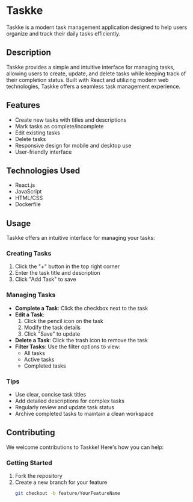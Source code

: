 # Taskke

Taskke is a modern task management application designed to help users organize and track their daily tasks efficiently.

## Description

Taskke provides a simple and intuitive interface for managing tasks, allowing users to create, update, and delete tasks while keeping track of their completion status. Built with React and utilizing modern web technologies, Taskke offers a seamless task management experience.

## Features

- Create new tasks with titles and descriptions
- Mark tasks as complete/incomplete
- Edit existing tasks
- Delete tasks
- Responsive design for mobile and desktop use
- User-friendly interface

## Technologies Used

- React.js
- JavaScript
- HTML/CSS
- Dockerfile

## Usage

Taskke offers an intuitive interface for managing your tasks:

### Creating Tasks
1. Click the "+" button in the top right corner
2. Enter the task title and description
3. Click "Add Task" to save

### Managing Tasks
- **Complete a Task**: Click the checkbox next to the task
- **Edit a Task**: 
  1. Click the pencil icon on the task
  2. Modify the task details
  3. Click "Save" to update
- **Delete a Task**: Click the trash icon to remove the task
- **Filter Tasks**: Use the filter options to view:
  - All tasks
  - Active tasks
  - Completed tasks

### Tips
- Use clear, concise task titles
- Add detailed descriptions for complex tasks
- Regularly review and update task status
- Archive completed tasks to maintain a clean workspace

## Contributing

We welcome contributions to Taskke! Here's how you can help:

### Getting Started
1. Fork the repository
2. Create a new branch for your feature
   ```bash
   git checkout -b feature/YourFeatureName
